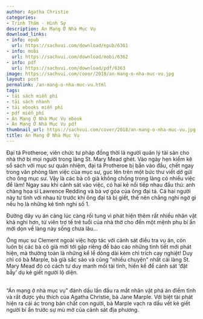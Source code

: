 ```yaml
---
author: Agatha Christie
categories:
- Trinh Thám - Hình Sự
description: Án Mạng Ở Nhà Mục Vụ
download_links:
- info: epub
  url: https://sachvui.com/download/epub/6361
- info: mobi
  url: https://sachvui.com/download/mobi/6362
- info: pdf
  url: https://sachvui.com/download/pdf/6363
image: https://sachvui.com/cover/2018/an-mang-o-nha-muc-vu.jpg
layout: post
permalink: /an-mang-o-nha-muc-vu.html
tags:
- tải sách miễn phí
- tải sách nhanh
- tải ebooks miễn phí
- pdf miễn phí
- Án Mạng Ở Nhà Mục Vụ ebook
- Án Mạng Ở Nhà Mục Vụ pdf
thumbnail_url: https://sachvui.com/cover/2018/an-mang-o-nha-muc-vu.jpg
title: Án Mạng Ở Nhà Mục Vụ
---
```


 <div class="item-desc text-justify"> <p>Đại tá Protheroe, viên chức tư pháp đồng thời là người quản lý tài sản cho nhà thờ bị mọi người trong làng St. Mary Mead ghét. Vào ngày hẹn kiểm kê sổ sách với mục sư quản nhiệm, đại tá Protheroe bị bắn vào đầu, chết ngay trong văn phòng làm việc của mục sư, gục lên trên một bức thư viết dở gửi cho ông mục sư. Vậy là các bà cô già không chồng trong làng có nhiều việc để làm! Ngay sau khi cảnh sát vào việc, có hai kẻ nối tiếp nhau đầu thú: anh chàng họa sĩ Lawrence Redding và bà vợ góa của ông đại tá. Cả hai người này tư tình với nhau từ trước khi ông đại tá bị giết, thế nên chẳng nghi ngờ gì nếu họ là những kẻ tình nghi số 1.</p><p>Đường dây vụ án càng lúc càng rối tung vì phát hiện thêm rất nhiều nhân vật khả nghi hơn, từ viên trợ tế trẻ tuổi của nhà thờ cho đến một mệnh phụ bí ẩn mới dọn về làng này sống chưa lâu…</p><p>Ông mục sư Clement ngoài việc hợp tác với cảnh sát điều tra vụ án, còn luôn bị các bà cô già mời tới gặp riêng để báo cáo những tình tiết mới phát hiện, mà thường toàn là những kể lể dông dài kèm chỉ trích cay nghiệt! Duy chỉ có bà Marple, bà già sắc sảo và cũng "nhiều chuyện" nhất cái làng St. Mary Mead đó có cách tư duy manh mối tài tình, hiến kế để cảnh sát ‘đặt bẫy’ dụ kẻ giết người lộ diện.</p><p><br>“Án mạng ở nhà mục vụ” đánh dấu lần đầu ra mắt nhân vật phá án điềm tĩnh và rất được yêu thích của Agatha Christie, bà Jane Marple. Với biệt tài phát hiện ra cái ác trong bản chất con người, bà Marple vạch ra dấu vết kẻ giết người bí ẩn trước sự mù mờ của cảnh sát địa phương.</p> </div>